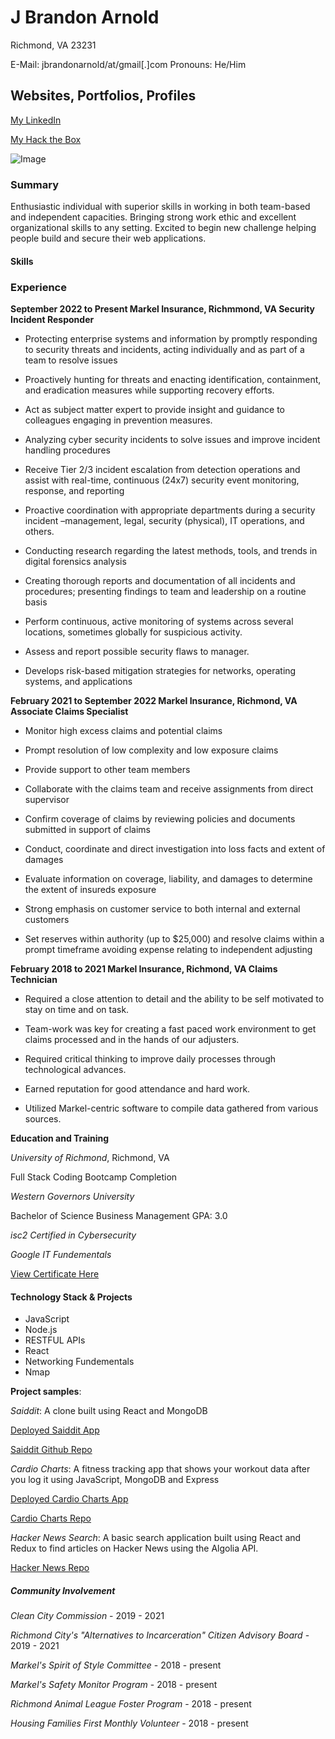 # J Brandon Arnold

Richmond, VA 23231

E-Mail: jbrandonarnold/at/gmail[.]com
Pronouns: He/Him

## Websites, Portfolios, Profiles

[My LinkedIn](https://www.linkedin.com/in/james-brandon-arnold-46b1a964/)

[My Hack the Box](https://app.hackthebox.com/profile/374141)


![Image](https://tryhackme-badges.s3.amazonaws.com/jaybeeayyy.png)

### Summary

Enthusiastic individual with superior skills in working in both team-based and independent capacities. Bringing strong work ethic and excellent organizational skills to any setting. Excited to begin new challenge helping people build and secure their web applications.

#### Skills

### Experience

**September 2022 to Present
Markel Insurance, Richmmond, VA
Security Incident Responder**

* Protecting enterprise systems and information by promptly responding to security threats and incidents, acting individually and as part of a team to resolve issues

* Proactively hunting for threats and enacting identification, containment, and eradication measures while supporting recovery efforts.

* Act as subject matter expert to provide insight and guidance to colleagues engaging in prevention measures.

* Analyzing cyber security incidents to solve issues and improve incident handling procedures

* Receive Tier 2/3 incident escalation from detection operations and assist with real-time, continuous (24x7) security event monitoring, response, and reporting

* Proactive coordination with appropriate departments during a security incident –management, legal, security (physical), IT operations, and others.

* Conducting research regarding the latest methods, tools, and trends in digital forensics analysis

* Creating thorough reports and documentation of all incidents and procedures; presenting findings to team and leadership on a routine basis

* Perform continuous, active monitoring of systems across several locations, sometimes globally for suspicious activity.

* Assess and report possible security flaws to manager.

* Develops risk-based mitigation strategies for networks, operating systems, and applications


**February 2021 to September 2022
Markel Insurance, Richmond, VA
Associate Claims Specialist**

* Monitor high excess claims and potential claims

* Prompt resolution of low complexity and low exposure claims 

* Provide support to other team members

* Collaborate with the claims team and receive assignments from direct supervisor

* Confirm coverage of claims by reviewing policies and documents submitted in support of claims

* Conduct, coordinate and direct investigation into loss facts and extent of damages

* Evaluate information on coverage, liability, and damages to determine the extent of insureds exposure 

* Strong emphasis on customer service to both internal and external customers 

* Set reserves within authority (up to $25,000) and resolve claims within a prompt timeframe avoiding expense relating to independent adjusting


**February 2018 to 2021
Markel Insurance, Richmond, VA
Claims Technician**

* Required a close attention to detail and the ability to be self motivated to stay on time and on task.

* Team-work was key for creating a fast paced work environment to get claims processed and in the hands of our adjusters.

* Required critical thinking to improve daily processes through technological advances.

* Earned reputation for good attendance and hard work.

* Utilized Markel-centric software to compile data gathered from various sources.

**Education and Training**

_University of Richmond_, Richmond, VA

Full Stack Coding Bootcamp Completion  

_Western Governors University_

Bachelor of Science Business Management 
GPA: 3.0

_isc2 Certified in Cybersecurity_

_Google IT Fundementals_


[View Certificate Here](https://www.credly.com/badges/91d215bf-dfb4-4330-bde0-c66e2a88cc90)

#### Technology Stack & Projects

* JavaScript
* Node.js
* RESTFUL APIs
* React
* Networking Fundementals
* Nmap

**Project samples**:

*Saiddit*: A clone built using React and MongoDB

[Deployed Saiddit App](https://saiddit-app.herokuapp.com/)

[Saiddit Github Repo](https://github.com/Z-Camp/Final-Project-First/)

*Cardio Charts*: A fitness tracking app that shows your workout data after you log it using JavaScript, MongoDB and Express

[Deployed Cardio Charts App](https://safe-sea-39049.herokuapp.com/)

[Cardio Charts Repo](https://github.com/Z-Camp/Project-2)

*Hacker News Search*: A basic search application built using React and Redux to find articles on Hacker News using the Algolia API.

[Hacker News Repo](https://github.com/jbrandona119/Hacker-News-Search)

##### Community Involvement

_Clean City Commission_ - 2019 - 2021

_Richmond City's "Alternatives to Incarceration" Citizen Advisory Board_ - 2019 - 2021

_Markel's Spirit of Style Committee_ - 2018 - present

_Markel's Safety Monitor Program_ - 2018 - present

_Richmond Animal League Foster Program_ - 2018 - present

_Housing Families First Monthly Volunteer_ - 2018 - present
